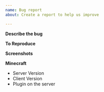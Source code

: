 ```yaml
---
name: Bug report
about: Create a report to help us improve

---
```


**Describe the bug**

**To Reproduce**

**Screenshots**

**Minecraft**
 - Server Version
 - Client Version
 - Plugin on the server
